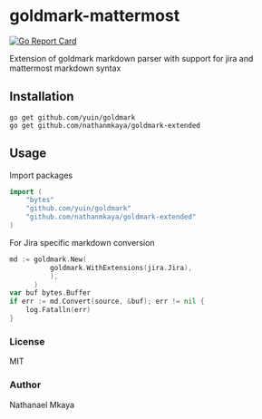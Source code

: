 # goldmark-mattermost
[![Go Report Card](https://goreportcard.com/badge/github.com/nathanmkaya/goldmark-extended)](https://goreportcard.com/report/github.com/nathanmkaya/goldmark-extended)

Extension of goldmark markdown parser with support for jira and mattermost markdown syntax

## Installation
```shell script
go get github.com/yuin/goldmark
go get github.com/nathanmkaya/goldmark-extended
```

## Usage

Import packages
```go
import (
    "bytes"
    "github.com/yuin/goldmark"
    "github.com/nathanmkaya/goldmark-extended"
)
```

For Jira specific markdown conversion
```go
md := goldmark.New(
          goldmark.WithExtensions(jira.Jira),
          ),
      )
var buf bytes.Buffer
if err := md.Convert(source, &buf); err != nil {
    log.Fatalln(err)
}
```


### License

MIT

### Author

Nathanael Mkaya